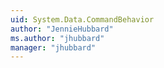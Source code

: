 ```yaml
---
uid: System.Data.CommandBehavior
author: "JennieHubbard"
ms.author: "jhubbard"
manager: "jhubbard"
---
```

